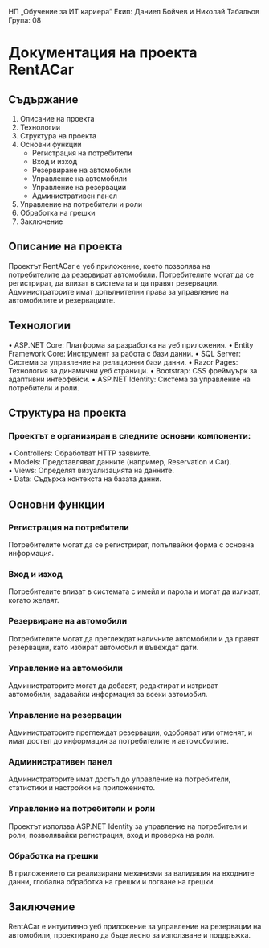 НП „Обучение за ИТ кариера“ Екип: Даниел Бойчев и Николай Табальов Група: 08

# Документация на проекта RentACar

## Съдържание
1.  Описание на проекта
2.  Технологии
3.	Структура на проекта
4.	Основни функции
    - Регистрация на потребители
    - Вход и изход
    - Резервиране на автомобили
    - Управление на автомобили
    - Управление на резервации
    - Административен панел  
5.	Управление на потребители и роли
6.	Обработка на грешки
7.	Заключение
## Описание на проекта
Проектът RentACar е уеб приложение, което позволява на потребителите да резервират автомобили. Потребителите могат да се регистрират, да влизат в системата и да правят резервации. Администраторите имат допълнителни права за управление на автомобилите и резервациите.
## Технологии
•	ASP.NET Core: Платформа за разработка на уеб приложения.
•	Entity Framework Core: Инструмент за работа с бази данни.
•	SQL Server: Система за управление на релационни бази данни.
•	Razor Pages: Технология за динамични уеб страници.
•	Bootstrap: CSS фреймуърк за адаптивни интерфейси.
•	ASP.NET Identity: Система за управление на потребители и роли.
## Структура на проекта
### Проектът е организиран в следните основни компоненти:  
•	Controllers: Обработват HTTP заявките.  
•	Models: Представляват данните (например, Reservation и Car).  
•	Views: Определят визуализацията на данните.  
•	Data: Съдържа контекста на базата данни.  
## Основни функции
### Регистрация на потребители  
Потребителите могат да се регистрират, попълвайки форма с основна информация.  
### Вход и изход  
Потребителите влизат в системата с имейл и парола и могат да излизат, когато желаят.  
### Резервиране на автомобили  
Потребителите могат да преглеждат наличните автомобили и да правят резервации, като избират автомобил и въвеждат дати.  
### Управление на автомобили  
Администраторите могат да добавят, редактират и изтриват автомобили, задавайки информация за всеки автомобил.  
### Управление на резервации  
Администраторите преглеждат резервации, одобряват или отменят, и имат достъп до информация за потребителите и автомобилите.  
### Административен панел  
Администраторите имат достъп до управление на потребители, статистики и настройки на приложението.  
### Управление на потребители и роли  
Проектът използва ASP.NET Identity за управление на потребители и роли, позволявайки регистрация, вход и проверка на роли.  
### Обработка на грешки  
В приложението са реализирани механизми за валидация на входните данни, глобална обработка на грешки и логване на грешки.  
## Заключение
RentACar е интуитивно уеб приложение за управление на резервации на автомобили, проектирано да бъде лесно за използване и поддръжка.  

